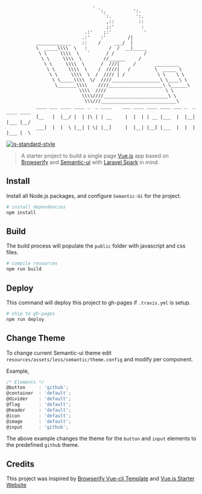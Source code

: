 ```                 
                                .   
                                  `:.          ':.
                                    `:.         ':.
                                     ,::         ::
                                     ;:'          :
                             .:'    ;:'            '               
                            .:'    :'        /|     
           _____________    ::    /     ___/  |     
           \  _____\\\\  \   :        /  /  __|_____
            \ \     \\\\  \   `      / /           /
             \ \     \\\\  \        //______     /  
              \ \     \\\\  \      /  ///|     /       _________
               \ \     \\\\  \    /  ////|   /         \  _____ \
                \ \     \\\\  \  /  //// | /            \ \    \ \
                 \ \_____\\\\  \/  ////__________________\ \____\ \     
                  \_______\\\\    ////____________________\ \______\      
                           \\\\  ////                      \ \
                            \\\\////________________________\ \
                             \\\///____________________________\
           ____ ___ ____ ____ _  _ ____    ___ ____ ____ ____ ___ _  _ ____ ____
           [__   |  |__/ |  | |\ | | __     |  |  | | __ |___  |  |__| |___ |__/
           ___]  |  |  \ |__| | \| |__]     |  |__| |__] |___  |  |  | |___ |  \
```
[![js-standard-style](https://img.shields.io/badge/code%20style-standard-brightgreen.svg)](http://standardjs.com/)

>  A starter project to build a single page [Vue.js](https://vuejs.org) app based on [Browserify](http://browserify.org/)
and [Semantic-ui](http://semantic-ui.com/) with [Laravel Spark](https://spark.laravel.com) in mind.

## Install

Install all Node.js packages, and configure `Semantic-Ui` for the project.

``` bash
# install dependencies
npm install
```

## Build

The build process will populate the `public` folder with javascript and css files.

``` bash
# compile resources
npm run build
```

## Deploy

This command will deploy this project to gh-pages if `.travis.yml` is setup.

``` bash
# ship to gh-pages
npm run deploy
```

## Change Theme

To change current Semantic-ui theme edit `resources/assets/less/semantic/theme.config` and modify per component.

Example,

```js
/* Elements */
@button     : 'github';
@container  : 'default';
@divider    : 'default';
@flag       : 'default';
@header     : 'default';
@icon       : 'default';
@image      : 'default';
@input      : 'github';
```

The above example changes the theme for the `button` and `input` elements to the predefined `github` theme.

## Credits
This project was inspired by [Browserify Vue-cli Template](https://github.com/vuejs-templates/browserify) and [Vue.js Starter Website](https://github.com/layer7be/vue-starter)
